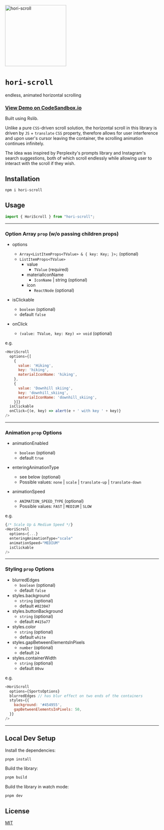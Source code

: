 <img width="200px" height="200px" alt="hori-scroll" src="https://github.com/user-attachments/assets/71b05727-90a6-42d6-ae19-c9d8933a9a6f"/>

# `hori-scroll`

endless, animated horizontal scrolling

### [View Demo on CodeSandbox.io](https://codesandbox.io/p/devbox/boring-star-jkz2yj)

Built using Rslib.

Unlike a pure `CSS`-driven scroll solution, the horizontal scroll in this library is driven by `JS` + `translate` `CSS` property, therefore allows for user interference and upon user's cursor leaving the container, the scrolling animation continues infinitely.

The idea was inspired by Perplexity's prompts library and Instagram's search suggestions, both of which scroll endlessly while allowing user to interact with the scroll if they wish.


## Installation

```bash
npm i hori-scroll
```

## Usage

```js
import { HoriScroll } from "hori-scroll";
```
---

### Option Array `prop` (w/o passing children props)
- options
  - `Array<ListItemProps<TValue> & { key: Key; }>;` (optional)
  - `ListItemProps<TValue>`
    - value
      - `TValue` (required)
    - materialIconName
      - `IconName` | string (optional)
    - icon
      - `ReactNode` (optional)

- isClickable
  - `boolean` (optional)
  - default `false`

- onClick
  - `(value: TValue, key: Key) => void` (optional)

e.g.
```js
<HoriScroll
  options={[
    {
      value: 'Hiking',
      key: 'hiking',
      materialIconName: 'hiking',
    },
    {
      value: 'Downhill skiing',
      key: 'downhill_skiing',
      materialIconName: 'downhill_skiing',
    }]}
  isClickable
  onClick={(e, key) => alert(e + ' with key ' + key)}
/>
```
---

### Animation `prop` Options
- animationEnabled
  - `boolean` (optional)
  - default `true`

- enteringAnimationType
  - see below (optional)
  - Possible values: `none` | `scale` | `translate-up` | `translate-down`
- animationSpeed
  - `ANIMATION_SPEED_TYPE` (optional)
  - Possible values: `FAST` | `MEDIUM` | `SLOW`

e.g.
```js
{/* Scale Up & Medium Speed */}
<HoriScroll
  options={...}
  enteringAnimationType="scale"
  animationSpeed="MEDIUM"
  isClickable
/>
```
---


### Styling `prop` Options
- blurredEdges
  - `boolean` (optional)
  - default `false`
- styles.background
  - `string` (optional)
  - default `#023047`
- styles.buttonBackground
  - `string` (optional)
  - default `#415a77`
- styles.color
  - `string` (optional)
  - default `white`
- styles.gapBetweenElementsInPixels
  - `number` (optional)
  - default `24`
- styles.containerWidth
  - `string` (optional)
  - default `80vw`

e.g.
```js
<HoriScroll
  options={SportsOptions}
  blurredEdges // has blur effect on two ends of the containers
  styles={{
    background: '#454955',
    gapBetweenElementsInPixels: 50,
  }}
/>
```
---


## Local Dev Setup

Install the dependencies:

```bash
pnpm install
```

Build the library:

```bash
pnpm build
```

Build the library in watch mode:

```bash
pnpm dev
```

## License

[MIT](https://choosealicense.com/licenses/mit/)
